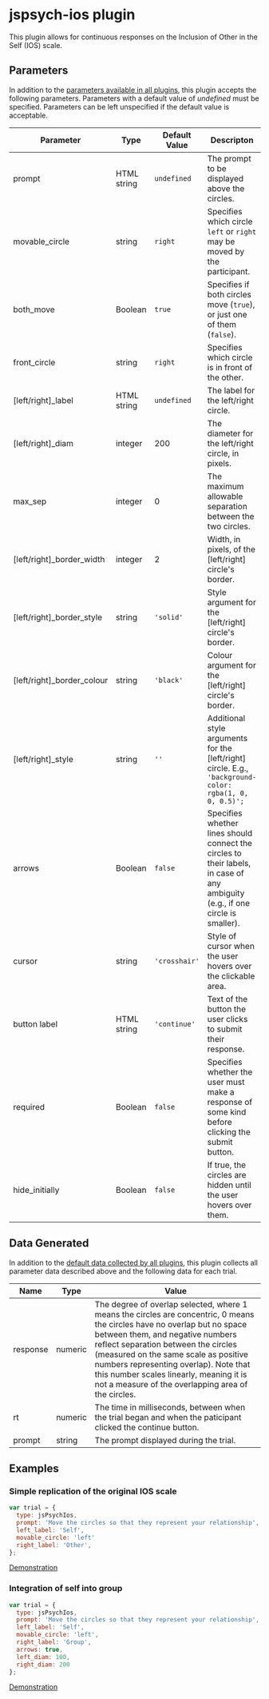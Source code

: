 # jspsych-ios plugin

This plugin allows for continuous responses on the Inclusion of Other in the Self (IOS) scale.

## Parameters

In addition to the [parameters available in all plugins](https://www.jspsych.org/latest/overview/plugins/#parameters-available-in-all-plugins), this plugin accepts the following parameters. Parameters with a default value of *undefined* must be specified. Parameters can be left unspecified if the default value is acceptable.

| Parameter                | Type             | Default Value        | Descripton                               |
| ------------------------ | ---------------- | -------------------- | ---------------------------------------- |
| prompt                     | HTML string           | `undefined`     | The prompt to be displayed above the circles. |
| movable_circle             | string                | `right`         | Specifies which circle `left` or `right` may be moved by the participant. |
| both_move                  | Boolean               | `true`          | Specifies if both circles move (`true`), or just one of them (`false`). |
| front_circle               | string                | `right`         | Specifies which circle is in front of the other. |
| [left/right]_label         | HTML string           | `undefined`     | The label for the left/right circle. |
| [left/right]_diam          | integer               | 200             | The diameter for the left/right circle, in pixels. |
| max_sep                    | integer               | 0               | The maximum allowable separation between the two circles. |
| [left/right]_border_width  | integer           | 2     | Width, in pixels, of the [left/right] circle's border. |
| [left/right]_border_style  | string           | `'solid'`     | Style argument for the [left/right] circle's border. |
| [left/right]_border_colour | string           | `'black'`     | Colour argument for the [left/right] circle's border. |
| [left/right]_style | string | `''` | Additional style arguments for the [left/right] circle. E.g., `'background-color: rgba(1, 0, 0, 0.5)';` |
| arrows | Boolean | `false` | Specifies whether lines should connect the circles to their labels, in case of any ambiguity (e.g., if one circle is smaller). |
| cursor | string | `'crosshair'` | Style of cursor when the user hovers over the clickable area. |
| button label | HTML string | `'continue'` | Text of the button the user clicks to submit their response. |
| required | Boolean | `false` | Specifies whether the user must make a response of some kind before clicking the submit button. |
| hide_initially | Boolean | `false` | If true, the circles are hidden until the user hovers over them. |

## Data Generated

In addition to the [default data collected by all plugins](https://www.jspsych.org/latest/overview/plugins/#data-collected-by-all-plugins), this plugin collects all parameter data described above and the following data for each trial.

| Name             | Type      | Value                                    |
| ---------------- | --------- | ---------------------------------------- |
| response         | numeric   | The degree of overlap selected, where 1 means the circles are concentric, 0 means the circles have no overlap but no space between them, and negative numbers reflect separation between the circles (measured on the same scale as positive numbers representing overlap). Note that this number scales linearly, meaning it is not a measure of the overlapping area of the circles. |
| rt               | numeric   | The time in milliseconds, between when the trial began and when the paticipant clicked the continue button. |
| prompt           | string    | The prompt displayed during the trial. |

## Examples

### Simple replication of the original IOS scale

```javascript
var trial = {
  type: jsPsychIos,
  prompt: 'Move the circles so that they represent your relationship',
  left_label: 'Self',
  movable_circle: 'left'
  right_label: 'Other',
};
```

[Demonstration](https://kinleyid.github.io/rsrch/jspsych-ios/examples/classic.html)

### Integration of self into group

```javascript
var trial = {
  type: jsPsychIos,
  prompt: 'Move the circles so that they represent your relationship',
  left_label: 'Self',
  movable_circle: 'left',
  right_label: 'Group',
  arrows: true,
  left_diam: 100,
  right_diam: 200
};
```

[Demonstration](https://kinleyid.github.io/rsrch/jspsych-ios/examples/group.html)
